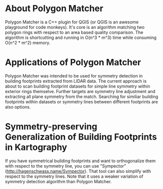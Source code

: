 # About Polygon Matcher

Polygon Matcher is a C++ plugin for QGIS (or QGIS is an awesome playground for code monkeys). It's core is an algorithm matching two polygon rings with respect to an area based quality comparison. The algorithm is shortcutting and running in O(n^3 * m^3) time while consuming O(n^2 * m^2) memory.

# Applications of Polygon Matcher

Polygon Matcher was intended to be used for symmetry detection in building footprints extracted from LIDAR data. The current approach is about to scan building footprint datasets for simple line symmetry within exterior rings themselve. Further targets are symmetry line adjustment and extracting all plane symmetry from the match. Searching for similiar building footprints within datasets or symmetry lines between different footprints are also options.

# Symmetry-preserving Generalization of Building Footprints in Kartography

If you have symmetrical building footprints and want to orthogonalize them with respect to the symmetry line, you can use "Sympector" (http://hagenschwass.name/Sympector). That tool can also simplify with respect to the symmetry lines. Note that it uses a weaker variation of symmetry detection algorithm than Polygon Matcher.
